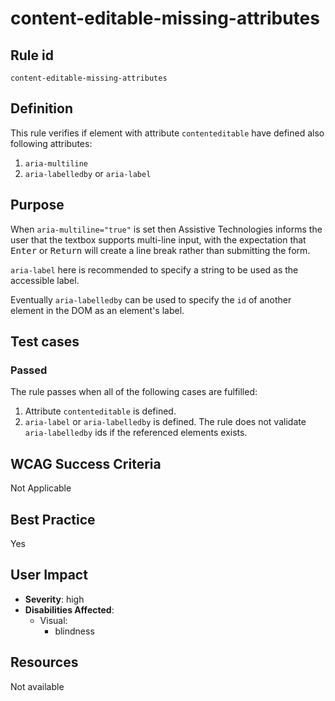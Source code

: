 # content-editable-missing-attributes

## Rule id

`content-editable-missing-attributes`

## Definition

This rule verifies if element with attribute `contenteditable` have defined also following attributes:

1. `aria-multiline`
2. `aria-labelledby` or `aria-label`

## Purpose

When `aria-multiline="true"` is set then Assistive Technologies informs the user that the textbox supports multi-line input, with the expectation that <kbd>Enter</kbd> or <kbd>Return</kbd> will create a line break rather than submitting the form.

`aria-label` here is recommended to specify a string to be used as the accessible label.

Eventually `aria-labelledby` can be used to specify the `id` of another element in the DOM as an element's label.

## Test cases

### Passed

The rule passes when all of the following cases are fulfilled:

1. Attribute `contenteditable` is defined.
2. `aria-label` or `aria-labelledby` is defined. The rule does not validate `aria-labelledby` ids if the referenced elements exists.

## WCAG Success Criteria

Not Applicable

## Best Practice

Yes

## User Impact

* **Severity**: high
* **Disabilities Affected**:
  * Visual:
    * blindness

## Resources

Not available

